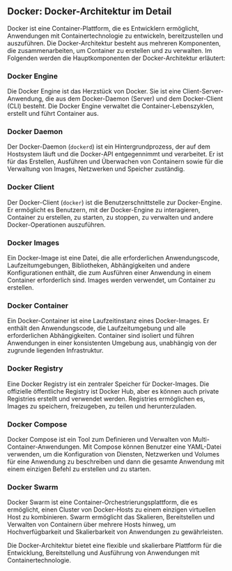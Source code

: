 ## Docker: Docker-Architektur im Detail

Docker ist eine Container-Plattform, die es Entwicklern ermöglicht, Anwendungen mit Containertechnologie zu entwickeln, bereitzustellen und auszuführen. Die Docker-Architektur besteht aus mehreren Komponenten, die zusammenarbeiten, um Container zu erstellen und zu verwalten. Im Folgenden werden die Hauptkomponenten der Docker-Architektur erläutert:

### Docker Engine

Die Docker Engine ist das Herzstück von Docker. Sie ist eine Client-Server-Anwendung, die aus dem Docker-Daemon (Server) und dem Docker-Client (CLI) besteht. Die Docker Engine verwaltet die Container-Lebenszyklen, erstellt und führt Container aus.

### Docker Daemon

Der Docker-Daemon (`dockerd`) ist ein Hintergrundprozess, der auf dem Hostsystem läuft und die Docker-API entgegennimmt und verarbeitet. Er ist für das Erstellen, Ausführen und Überwachen von Containern sowie für die Verwaltung von Images, Netzwerken und Speicher zuständig.

### Docker Client

Der Docker-Client (`docker`) ist die Benutzerschnittstelle zur Docker-Engine. Er ermöglicht es Benutzern, mit der Docker-Engine zu interagieren, Container zu erstellen, zu starten, zu stoppen, zu verwalten und andere Docker-Operationen auszuführen.

### Docker Images

Ein Docker-Image ist eine Datei, die alle erforderlichen Anwendungscode, Laufzeitumgebungen, Bibliotheken, Abhängigkeiten und andere Konfigurationen enthält, die zum Ausführen einer Anwendung in einem Container erforderlich sind. Images werden verwendet, um Container zu erstellen.

### Docker Container

Ein Docker-Container ist eine Laufzeitinstanz eines Docker-Images. Er enthält den Anwendungscode, die Laufzeitumgebung und alle erforderlichen Abhängigkeiten. Container sind isoliert und führen Anwendungen in einer konsistenten Umgebung aus, unabhängig von der zugrunde liegenden Infrastruktur.

### Docker Registry

Eine Docker Registry ist ein zentraler Speicher für Docker-Images. Die offizielle öffentliche Registry ist Docker Hub, aber es können auch private Registries erstellt und verwendet werden. Registries ermöglichen es, Images zu speichern, freizugeben, zu teilen und herunterzuladen.

### Docker Compose

Docker Compose ist ein Tool zum Definieren und Verwalten von Multi-Container-Anwendungen. Mit Compose können Benutzer eine YAML-Datei verwenden, um die Konfiguration von Diensten, Netzwerken und Volumes für eine Anwendung zu beschreiben und dann die gesamte Anwendung mit einem einzigen Befehl zu erstellen und zu starten.

### Docker Swarm

Docker Swarm ist eine Container-Orchestrierungsplattform, die es ermöglicht, einen Cluster von Docker-Hosts zu einem einzigen virtuellen Host zu kombinieren. Swarm ermöglicht das Skalieren, Bereitstellen und Verwalten von Containern über mehrere Hosts hinweg, um Hochverfügbarkeit und Skalierbarkeit von Anwendungen zu gewährleisten.

Die Docker-Architektur bietet eine flexible und skalierbare Plattform für die Entwicklung, Bereitstellung und Ausführung von Anwendungen mit Containertechnologie.
